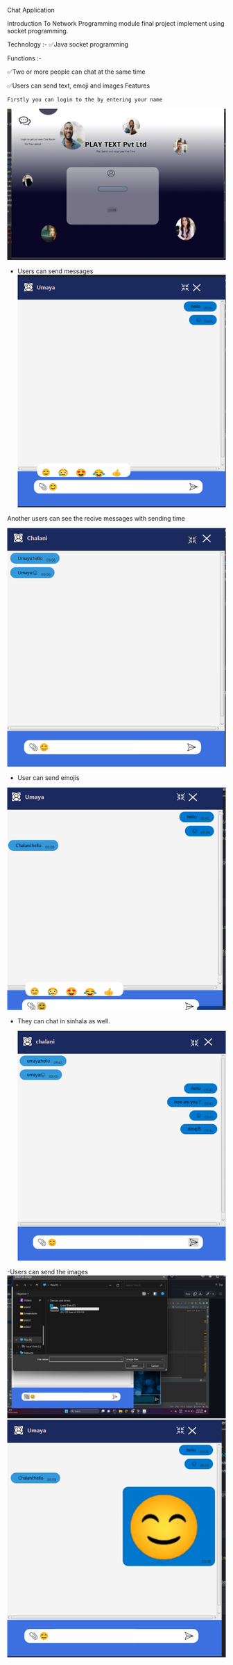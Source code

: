 Chat Application

Introduction To Network Programming module final project implement using socket programming.

Technology :- ✅Java socket programming

Functions :-

✅Two or more people can chat at the same time

✅Users can send text, emoji and images
Features

    Firstly you can login to the by entering your name
![Alt Text](https://github.com/madhushiillesinghe/Chat-Application/blob/f179ef8fbc14b5eeb503afe9aaad5abe332a6a18/server/src/main/resources/assest/ScreenshotLogin.png)


- Users can send messages
  ![Alt Text](https://github.com/madhushiillesinghe/Chat-Application/blob/f179ef8fbc14b5eeb503afe9aaad5abe332a6a18/server/src/main/resources/assest/Screenshot%202024-02-01%20210741.png)

Another users can see the recive messages with sending time

  ![Alt Text](https://github.com/madhushiillesinghe/Chat-Application/blob/f179ef8fbc14b5eeb503afe9aaad5abe332a6a18/server/src/main/resources/assest/Screenshot%202024-02-01%20210753.png)

  - User can send emojis

 ![Alt Text](https://github.com/madhushiillesinghe/Chat-Application/blob/f179ef8fbc14b5eeb503afe9aaad5abe332a6a18/server/src/main/resources/assest/Screenshot%202024-02-01%20210813.png)

- They can chat in sinhala as well.

   ![Alt Text](https://github.com/madhushiillesinghe/Chat-Application/blob/cd112c541b0354468e497536a8a1e9f8b16d2e0b/server/src/main/resources/assest/Screenshot%202024-02-01%20214500.png)

-Users can send the images
   ![Alt Text](https://github.com/madhushiillesinghe/Chat-Application/blob/cd112c541b0354468e497536a8a1e9f8b16d2e0b/server/src/main/resources/assest/Screenshot%202024-02-01%20211206.png)
   ![Alt Text](https://github.com/madhushiillesinghe/Chat-Application/blob/f179ef8fbc14b5eeb503afe9aaad5abe332a6a18/server/src/main/resources/assest/Screenshot%202024-02-01%20210858.png)

